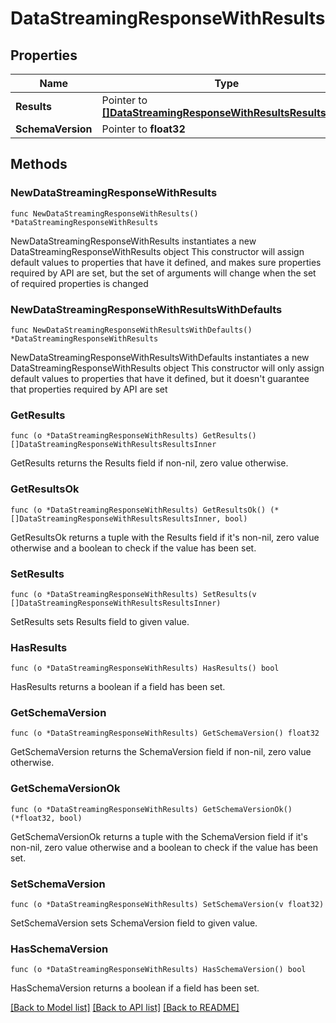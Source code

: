 # DataStreamingResponseWithResults

## Properties

Name | Type | Description | Notes
------------ | ------------- | ------------- | -------------
**Results** | Pointer to [**[]DataStreamingResponseWithResultsResultsInner**](DataStreamingResponseWithResultsResultsInner.md) |  | [optional] 
**SchemaVersion** | Pointer to **float32** |  | [optional] 

## Methods

### NewDataStreamingResponseWithResults

`func NewDataStreamingResponseWithResults() *DataStreamingResponseWithResults`

NewDataStreamingResponseWithResults instantiates a new DataStreamingResponseWithResults object
This constructor will assign default values to properties that have it defined,
and makes sure properties required by API are set, but the set of arguments
will change when the set of required properties is changed

### NewDataStreamingResponseWithResultsWithDefaults

`func NewDataStreamingResponseWithResultsWithDefaults() *DataStreamingResponseWithResults`

NewDataStreamingResponseWithResultsWithDefaults instantiates a new DataStreamingResponseWithResults object
This constructor will only assign default values to properties that have it defined,
but it doesn't guarantee that properties required by API are set

### GetResults

`func (o *DataStreamingResponseWithResults) GetResults() []DataStreamingResponseWithResultsResultsInner`

GetResults returns the Results field if non-nil, zero value otherwise.

### GetResultsOk

`func (o *DataStreamingResponseWithResults) GetResultsOk() (*[]DataStreamingResponseWithResultsResultsInner, bool)`

GetResultsOk returns a tuple with the Results field if it's non-nil, zero value otherwise
and a boolean to check if the value has been set.

### SetResults

`func (o *DataStreamingResponseWithResults) SetResults(v []DataStreamingResponseWithResultsResultsInner)`

SetResults sets Results field to given value.

### HasResults

`func (o *DataStreamingResponseWithResults) HasResults() bool`

HasResults returns a boolean if a field has been set.

### GetSchemaVersion

`func (o *DataStreamingResponseWithResults) GetSchemaVersion() float32`

GetSchemaVersion returns the SchemaVersion field if non-nil, zero value otherwise.

### GetSchemaVersionOk

`func (o *DataStreamingResponseWithResults) GetSchemaVersionOk() (*float32, bool)`

GetSchemaVersionOk returns a tuple with the SchemaVersion field if it's non-nil, zero value otherwise
and a boolean to check if the value has been set.

### SetSchemaVersion

`func (o *DataStreamingResponseWithResults) SetSchemaVersion(v float32)`

SetSchemaVersion sets SchemaVersion field to given value.

### HasSchemaVersion

`func (o *DataStreamingResponseWithResults) HasSchemaVersion() bool`

HasSchemaVersion returns a boolean if a field has been set.


[[Back to Model list]](../README.md#documentation-for-models) [[Back to API list]](../README.md#documentation-for-api-endpoints) [[Back to README]](../README.md)



